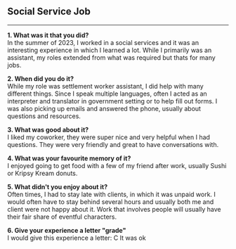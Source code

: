 ## Social Service Job
<hr />

**1. What was it that you did?**
<br />
In the summer of 2023, I worked in a social services and it was an interesting experience in which I learned a lot. While I primarily was an assistant, my roles extended from what was required but thats for many jobs.

**2. When did you do it?**
<br />
While my role was settlement worker assistant, I did help with many different things. Since I speak multiple languages, often I acted as an interpreter and translator in government setting or to help fill out forms. I was also picking up emails and answered the phone, usually about questions and resources. 

**3. What was good about it?**
<br />
I liked my coworker, they were super nice and very helpful when I had questions. They were very friendly and great to have conversations with. 

**4. What was your favourite memory of it?**
<br />
I enjoyed going to get food with a few of my friend after work, usually Sushi or Kripsy Kream donuts. 

**5. What didn't you enjoy about it?**
<br />
Often times, I had to stay late with clients, in which it was unpaid work. I would often have to stay behind several hours and usually both me and client were not happy about it. Work that involves people will usually have their fair share of eventful characters.  

**6. Give your experience a letter "grade"**
<br /> 
I would give this experience a letter: C It was ok
